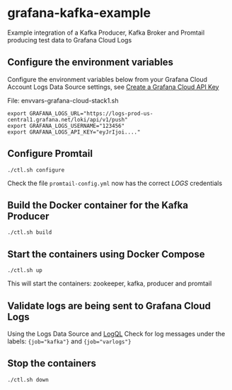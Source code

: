 # grafana-kafka-example
Example integration of a Kafka Producer, Kafka Broker and Promtail producing test data to Grafana Cloud Logs

## Configure the environment variables 

Configure the environment variables below from your Grafana Cloud Account Logs Data Source settings, see [Create a Grafana Cloud API Key](https://grafana.com/docs/grafana-cloud/reference/create-api-key/)

File: envvars-grafana-cloud-stack1.sh

```
export GRAFANA_LOGS_URL="https://logs-prod-us-central1.grafana.net/loki/api/v1/push"
export GRAFANA_LOGS_USERNAME="123456"
export GRAFANA_LOGS_API_KEY="eyJrIjoi...."
```
## Configure Promtail
```
./ctl.sh configure
```
Check the file ```promtail-config.yml``` now has the correct _LOGS_ credentials
## Build the Docker container for the Kafka Producer
```
./ctl.sh build
```
## Start the containers using Docker Compose
```
./ctl.sh up
```
This will start the containers: zookeeper, kafka, producer and promtail
## Validate logs are being sent to Grafana Cloud Logs

Using the Logs Data Source and [LogQL](https://grafana.com/docs/loki/latest/logql/) Check for log messages under the labels: ```{job="kafka"}``` and ```{job="varlogs"}```
## Stop the containers
```
./ctl.sh down
```

